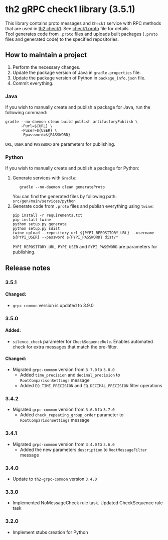 # th2 gRPC check1 library (3.5.1)

This library contains proto messages and `Check1` service with RPC methods that are used in [th2 check1](https://github.com/th2-net/th2-check1 "th2-check1"). See [check1.proto](src/main/proto/th2_grpc_check1/check1.proto "check1.proto") file for details. <br>
Tool generates code from `.proto` files and uploads built packages (`.proto` files and generated code) to the specified repositories.

## How to maintain a project
1. Perform the necessary changes.
2. Update the package version of Java in `gradle.properties` file.
3. Update the package version of Python in `package_info.json` file.
4. Commit everything.

### Java
If you wish to manually create and publish a package for Java, run the following command:
```
gradle --no-daemon clean build publish artifactoryPublish \
       -Purl=${URL} \ 
       -Puser=${USER} \
       -Ppassword=${PASSWORD}
```
`URL`, `USER` and `PASSWORD` are parameters for publishing.

### Python
If you wish to manually create and publish a package for Python:
1. Generate services with `Gradle`:
    ```
       gradle --no-daemon clean generateProto
    ```
   You can find the generated files by following path: `src/gen/main/services/python`
2. Generate code from `.proto` files and publish everything using `twine`:
    ```
    pip install -r requirements.txt
    pip install twine
    python setup.py generate
    python setup.py sdist
    twine upload --repository-url ${PYPI_REPOSITORY_URL} --username ${PYPI_USER} --password ${PYPI_PASSWORD} dist/*
    ```
    `PYPI_REPOSITORY_URL`, `PYPI_USER` and `PYPI_PASSWORD` are parameters for publishing.

## Release notes

### 3.5.1

#### Changed:

+ `grpc-common` version is updated to 3.9.0

### 3.5.0

#### Added:
+ `silence_check` parameter for `CheckSequenceRule`. Enables automated check for extra messages that match the pre-filter.

#### Changed:
+ Migrated `grpc-common` version from `3.7.0` to `3.8.0`
  + Added `time_precision` and `decimal_precision` to `RootComparisonSettings` message
  + Added `EQ_TIME_PRECISION` and `EQ_DECIMAL_PRECISION` filter operations

### 3.4.2
+ Migrated `grpc-common` version from `3.6.0` to `3.7.0`
    + Added `check_repeating_group_order` parameter to `RootComparisonSettings` message

### 3.4.1
+ Migrated `grpc-common` version from `3.4.0` to `3.6.0`
  + Added the new parameters `description` to `RootMessageFilter` message

### 3.4.0

+ Update to `th2-grpc-common` version `3.4.0`

### 3.3.0
+ Implemented NoMessageCheck rule task. Updated CheckSequence rule task

### 3.2.0

+ Implement stubs creation for Python
